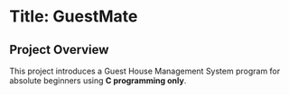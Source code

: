 # Title: GuestMate 
## Project Overview
This project introduces a Guest House Management System program for absolute beginners using **C programming only**. 
